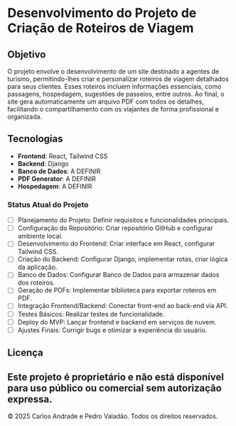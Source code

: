 # Desenvolvimento do Projeto de Criação de Roteiros de Viagem

## Objetivo
<p>
    O projeto envolve o desenvolvimento de um site destinado a agentes de turismo, permitindo-lhes criar e personalizar roteiros de viagem detalhados para seus clientes. Esses roteiros incluem informações essenciais, como passagens, hospedagem, sugestões de passeios, entre outros. Ao final, o site gera automaticamente um arquivo PDF com todos os detalhes, facilitando o compartilhamento com os viajantes de forma profissional e organizada.
</p>

## Tecnologias
- **Frontend**: React, Tailwind CSS
- **Backend**: Django
- **Banco de Dados**: A DEFINIR
- **PDF Generator**: A DEFINIR
- **Hospedagem**: A DEFINIR


### Status Atual do Projeto
- [ ] Planejamento do Projeto: Definir requisitos e funcionalidades principais.
- [ ] Configuração do Repositório: Criar repositório GitHub e configurar ambiente local.
- [ ] Desenvolvimento do Frontend: Criar interface em React, configurar Tailwind CSS.
- [ ] Criação do Backend: Configurar Django, implementar rotas, criar lógica da aplicação.
- [ ] Banco de Dados: Configurar Banco de Dados para armazenar dados dos roteiros.
- [ ] Geração de PDFs: Implementar biblioteca para exportar roteiros em PDF.
- [ ] Integração Frontend/Backend: Conectar front-end ao back-end via API.
- [ ] Testes Básicos: Realizar testes de funcionalidade.
- [ ] Deploy do MVP: Lançar frontend e backend em serviços de nuvem.
- [ ] Ajustes Finais: Corrigir bugs e otimizar a experiência do usuário.
## Licença

Este projeto é proprietário e não está disponível para uso público ou comercial sem autorização expressa.
---

© 2025 Carlos Andrade e Pedro Valadão. Todos os direitos reservados.
